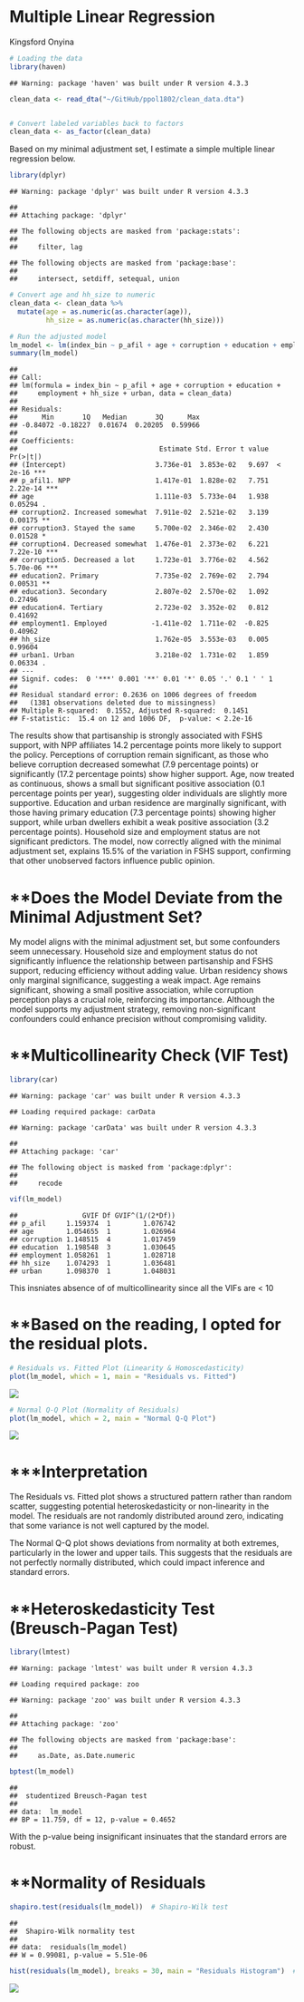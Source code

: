 Multiple Linear Regression
================
Kingsford Onyina

``` r
# Loading the data
library(haven)
```

    ## Warning: package 'haven' was built under R version 4.3.3

``` r
clean_data <- read_dta("~/GitHub/ppol1802/clean_data.dta")


# Convert labeled variables back to factors
clean_data <- as_factor(clean_data)
```

Based on my minimal adjustment set, I estimate a simple multiple linear
regression below.

``` r
library(dplyr)
```

    ## Warning: package 'dplyr' was built under R version 4.3.3

    ## 
    ## Attaching package: 'dplyr'

    ## The following objects are masked from 'package:stats':
    ## 
    ##     filter, lag

    ## The following objects are masked from 'package:base':
    ## 
    ##     intersect, setdiff, setequal, union

``` r
# Convert age and hh_size to numeric
clean_data <- clean_data %>%
  mutate(age = as.numeric(as.character(age)),
         hh_size = as.numeric(as.character(hh_size)))

# Run the adjusted model
lm_model <- lm(index_bin ~ p_afil + age + corruption + education + employment + hh_size + urban, data = clean_data)
summary(lm_model)
```

    ## 
    ## Call:
    ## lm(formula = index_bin ~ p_afil + age + corruption + education + 
    ##     employment + hh_size + urban, data = clean_data)
    ## 
    ## Residuals:
    ##      Min       1Q   Median       3Q      Max 
    ## -0.84072 -0.18227  0.01674  0.20205  0.59966 
    ## 
    ## Coefficients:
    ##                                   Estimate Std. Error t value Pr(>|t|)    
    ## (Intercept)                      3.736e-01  3.853e-02   9.697  < 2e-16 ***
    ## p_afil1. NPP                     1.417e-01  1.828e-02   7.751 2.22e-14 ***
    ## age                              1.111e-03  5.733e-04   1.938  0.05294 .  
    ## corruption2. Increased somewhat  7.911e-02  2.521e-02   3.139  0.00175 ** 
    ## corruption3. Stayed the same     5.700e-02  2.346e-02   2.430  0.01528 *  
    ## corruption4. Decreased somewhat  1.476e-01  2.373e-02   6.221 7.22e-10 ***
    ## corruption5. Decreased a lot     1.723e-01  3.776e-02   4.562 5.70e-06 ***
    ## education2. Primary              7.735e-02  2.769e-02   2.794  0.00531 ** 
    ## education3. Secondary            2.807e-02  2.570e-02   1.092  0.27496    
    ## education4. Tertiary             2.723e-02  3.352e-02   0.812  0.41692    
    ## employment1. Employed           -1.411e-02  1.711e-02  -0.825  0.40962    
    ## hh_size                          1.762e-05  3.553e-03   0.005  0.99604    
    ## urban1. Urban                    3.218e-02  1.731e-02   1.859  0.06334 .  
    ## ---
    ## Signif. codes:  0 '***' 0.001 '**' 0.01 '*' 0.05 '.' 0.1 ' ' 1
    ## 
    ## Residual standard error: 0.2636 on 1006 degrees of freedom
    ##   (1381 observations deleted due to missingness)
    ## Multiple R-squared:  0.1552, Adjusted R-squared:  0.1451 
    ## F-statistic:  15.4 on 12 and 1006 DF,  p-value: < 2.2e-16

The results show that partisanship is strongly associated with FSHS
support, with NPP affiliates 14.2 percentage points more likely to
support the policy. Perceptions of corruption remain significant, as
those who believe corruption decreased somewhat (7.9 percentage points)
or significantly (17.2 percentage points) show higher support. Age, now
treated as continuous, shows a small but significant positive
association (0.1 percentage points per year), suggesting older
individuals are slightly more supportive. Education and urban residence
are marginally significant, with those having primary education (7.3
percentage points) showing higher support, while urban dwellers exhibit
a weak positive association (3.2 percentage points). Household size and
employment status are not significant predictors. The model, now
correctly aligned with the minimal adjustment set, explains 15.5% of the
variation in FSHS support, confirming that other unobserved factors
influence public opinion.

# \*\*Does the Model Deviate from the Minimal Adjustment Set?

My model aligns with the minimal adjustment set, but some confounders
seem unnecessary. Household size and employment status do not
significantly influence the relationship between partisanship and FSHS
support, reducing efficiency without adding value. Urban residency shows
only marginal significance, suggesting a weak impact. Age remains
significant, showing a small positive association, while corruption
perception plays a crucial role, reinforcing its importance. Although
the model supports my adjustment strategy, removing non-significant
confounders could enhance precision without compromising validity.

# \*\*Multicollinearity Check (VIF Test)

``` r
library(car)
```

    ## Warning: package 'car' was built under R version 4.3.3

    ## Loading required package: carData

    ## Warning: package 'carData' was built under R version 4.3.3

    ## 
    ## Attaching package: 'car'

    ## The following object is masked from 'package:dplyr':
    ## 
    ##     recode

``` r
vif(lm_model)
```

    ##                GVIF Df GVIF^(1/(2*Df))
    ## p_afil     1.159374  1        1.076742
    ## age        1.054655  1        1.026964
    ## corruption 1.148515  4        1.017459
    ## education  1.198548  3        1.030645
    ## employment 1.058261  1        1.028718
    ## hh_size    1.074293  1        1.036481
    ## urban      1.098370  1        1.048031

This insniates absence of of multicollinearity since all the VIFs are \<
10

# \*\*Based on the reading, I opted for the residual plots.

``` r
# Residuals vs. Fitted Plot (Linearity & Homoscedasticity)
plot(lm_model, which = 1, main = "Residuals vs. Fitted")
```

![](multiple_reg_files/figure-gfm/unnamed-chunk-4-1.png)<!-- -->

``` r
# Normal Q-Q Plot (Normality of Residuals)
plot(lm_model, which = 2, main = "Normal Q-Q Plot")
```

![](multiple_reg_files/figure-gfm/unnamed-chunk-4-2.png)<!-- -->

# \*\*\*Interpretation

The Residuals vs. Fitted plot shows a structured pattern rather than
random scatter, suggesting potential heteroskedasticity or non-linearity
in the model. The residuals are not randomly distributed around zero,
indicating that some variance is not well captured by the model.

The Normal Q-Q plot shows deviations from normality at both extremes,
particularly in the lower and upper tails. This suggests that the
residuals are not perfectly normally distributed, which could impact
inference and standard errors.

# \*\*Heteroskedasticity Test (Breusch-Pagan Test)

``` r
library(lmtest)
```

    ## Warning: package 'lmtest' was built under R version 4.3.3

    ## Loading required package: zoo

    ## Warning: package 'zoo' was built under R version 4.3.3

    ## 
    ## Attaching package: 'zoo'

    ## The following objects are masked from 'package:base':
    ## 
    ##     as.Date, as.Date.numeric

``` r
bptest(lm_model)
```

    ## 
    ##  studentized Breusch-Pagan test
    ## 
    ## data:  lm_model
    ## BP = 11.759, df = 12, p-value = 0.4652

With the p-value being insignificant insinuates that the standard errors
are robust.

# \*\*Normality of Residuals

``` r
shapiro.test(residuals(lm_model))  # Shapiro-Wilk test
```

    ## 
    ##  Shapiro-Wilk normality test
    ## 
    ## data:  residuals(lm_model)
    ## W = 0.99081, p-value = 5.51e-06

``` r
hist(residuals(lm_model), breaks = 30, main = "Residuals Histogram")  # Histogram
```

![](multiple_reg_files/figure-gfm/unnamed-chunk-6-1.png)<!-- -->
